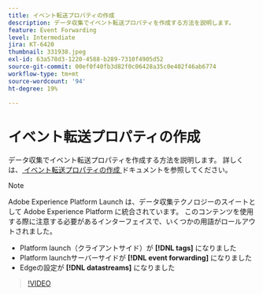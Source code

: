 ```yaml
---
title: イベント転送プロパティの作成
description: データ収集でイベント転送プロパティを作成する方法を説明します。
feature: Event Forwarding
level: Intermediate
jira: KT-6420
thumbnail: 331938.jpeg
exl-id: 63a578d3-1220-4588-b289-7310f4905d52
source-git-commit: 00ef0f40fb3d82f0c06428a35c0e402f46ab6774
workflow-type: tm+mt
source-wordcount: '94'
ht-degree: 19%

---
```


# イベント転送プロパティの作成

データ収集でイベント転送プロパティを作成する方法を説明します。 詳しくは、[ イベント転送プロパティの作成 ](https://experienceleague.adobe.com/docs/experience-platform/tags/event-forwarding/getting-started.html#create-an-event-forwarding-property) ドキュメントを参照してください。

>[!NOTE]
>
>Adobe Experience Platform Launch は、データ収集テクノロジーのスイートとして Adobe Experience Platform に統合されています。 このコンテンツを使用する際に注意する必要があるインターフェイスで、いくつかの用語がロールアウトされました。
>
> * Platform launch（クライアントサイド）が **[!DNL tags]** になりました
> * Platform launchサーバーサイドが **[!DNL event forwarding]** になりました
> * Edgeの設定が **[!DNL datastreams]** になりました

>[!VIDEO](https://video.tv.adobe.com/v/331938?learn=on)
